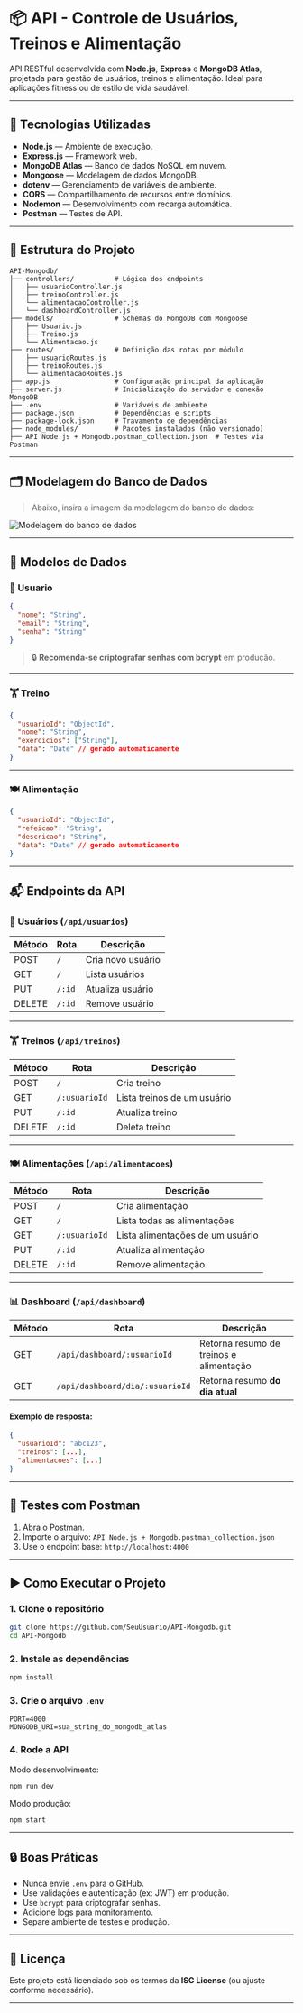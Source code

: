 
# 📦 API - Controle de Usuários, Treinos e Alimentação

API RESTful desenvolvida com **Node.js**, **Express** e **MongoDB Atlas**, projetada para gestão de usuários, treinos e alimentação. Ideal para aplicações fitness ou de estilo de vida saudável.

---

## 🧪 Tecnologias Utilizadas

- **Node.js** — Ambiente de execução.
- **Express.js** — Framework web.
- **MongoDB Atlas** — Banco de dados NoSQL em nuvem.
- **Mongoose** — Modelagem de dados MongoDB.
- **dotenv** — Gerenciamento de variáveis de ambiente.
- **CORS** — Compartilhamento de recursos entre domínios.
- **Nodemon** — Desenvolvimento com recarga automática.
- **Postman** — Testes de API.

---

## 📁 Estrutura do Projeto

```
API-Mongodb/
├── controllers/          # Lógica dos endpoints
│   ├── usuarioController.js
│   ├── treinoController.js
│   └── alimentacaoController.js
│   └── dashboardController.js
├── models/               # Schemas do MongoDB com Mongoose
│   ├── Usuario.js
│   ├── Treino.js
│   └── Alimentacao.js
├── routes/               # Definição das rotas por módulo
│   ├── usuarioRoutes.js
│   ├── treinoRoutes.js
│   └── alimentacaoRoutes.js
├── app.js                # Configuração principal da aplicação
├── server.js             # Inicialização do servidor e conexão MongoDB
├── .env                  # Variáveis de ambiente
├── package.json          # Dependências e scripts
├── package-lock.json     # Travamento de dependências
├── node_modules/         # Pacotes instalados (não versionado)
├── API Node.js + Mongodb.postman_collection.json  # Testes via Postman
```

---

## 🗂️ Modelagem do Banco de Dados

> Abaixo, insira a imagem da modelagem do banco de dados:

![Modelagem do banco de dados](imagens/2cb275e1-5f07-4370-92f1-18ec861a8029.jpeg)

---

## 🔧 Modelos de Dados

### 👤 Usuario

```json
{
  "nome": "String",
  "email": "String",
  "senha": "String"
}
```

> 🔒 **Recomenda-se criptografar senhas com bcrypt** em produção.

---

### 🏋️ Treino

```json
{
  "usuarioId": "ObjectId",
  "nome": "String",
  "exercicios": ["String"],
  "data": "Date" // gerado automaticamente
}
```

---

### 🍽️ Alimentação

```json
{
  "usuarioId": "ObjectId",
  "refeicao": "String",
  "descricao": "String",
  "data": "Date" // gerado automaticamente
}
```

---

## 📬 Endpoints da API

### 🔐 Usuários (`/api/usuarios`)
| Método | Rota             | Descrição             |
|--------|------------------|------------------------|
| POST   | `/`              | Cria novo usuário      |
| GET    | `/`              | Lista usuários         |
| PUT    | `/:id`           | Atualiza usuário       |
| DELETE | `/:id`           | Remove usuário         |

---

### 🏋️ Treinos (`/api/treinos`)
| Método | Rota                      | Descrição                        |
|--------|---------------------------|----------------------------------|
| POST   | `/`                       | Cria treino                      |
| GET    | `/:usuarioId`             | Lista treinos de um usuário      |
| PUT    | `/:id`                    | Atualiza treino                  |
| DELETE | `/:id`                    | Deleta treino                    |

---

### 🍽️ Alimentações (`/api/alimentacoes`)
| Método | Rota                      | Descrição                            |
|--------|---------------------------|--------------------------------------|
| POST   | `/`                       | Cria alimentação                     |
| GET    | `/`                       | Lista todas as alimentações          |
| GET    | `/:usuarioId`             | Lista alimentações de um usuário     |
| PUT    | `/:id`                    | Atualiza alimentação                 |
| DELETE | `/:id`                    | Remove alimentação                   |

---

### 📊 Dashboard (`/api/dashboard`)
| Método | Rota                                 | Descrição                                   |
|--------|--------------------------------------|---------------------------------------------|
| GET    | `/api/dashboard/:usuarioId`          | Retorna resumo de treinos e alimentação     |
| GET    | `/api/dashboard/dia/:usuarioId`      | Retorna resumo **do dia atual**             |

#### Exemplo de resposta:

```json
{
  "usuarioId": "abc123",
  "treinos": [...],
  "alimentacoes": [...]
}
```

---

## 🧪 Testes com Postman

1. Abra o Postman.
2. Importe o arquivo: `API Node.js + Mongodb.postman_collection.json`
3. Use o endpoint base: `http://localhost:4000`

---

## ▶️ Como Executar o Projeto

### 1. Clone o repositório

```bash
git clone https://github.com/SeuUsuario/API-Mongodb.git
cd API-Mongodb
```

### 2. Instale as dependências

```bash
npm install
```

### 3. Crie o arquivo `.env`

```env
PORT=4000
MONGODB_URI=sua_string_do_mongodb_atlas
```

### 4. Rode a API

Modo desenvolvimento:

```bash
npm run dev
```

Modo produção:

```bash
npm start
```

---

## 🔒 Boas Práticas

- Nunca envie `.env` para o GitHub.
- Use validações e autenticação (ex: JWT) em produção.
- Use `bcrypt` para criptografar senhas.
- Adicione logs para monitoramento.
- Separe ambiente de testes e produção.

---

## 📄 Licença

Este projeto está licenciado sob os termos da **ISC License** (ou ajuste conforme necessário).

---
